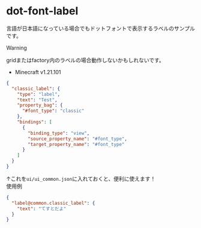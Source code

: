 # dot-font-label
言語が日本語になっている場合でもドットフォントで表示するラベルのサンプルです。

> [!WARNING]
> gridまたはfactory内のラベルの場合動作しないかもしれないです。

- Minecraft v1.21.101

```json
{
  "classic_label": {
    "type": "label",
    "text": "Test",
    "property_bag": {
      "#font_type": "classic"
    },
    "bindings": [
      {
        "binding_type": "view",
        "source_property_name": "#font_type",
        "target_property_name": "#font_type"
      }
    ]
  }
}
```
↑これを`ui/ui_common.json`に入れておくと、便利に使えます！  
使用例

```json
{
  "label@common.classic_label": {
    "text": "てすとだよ"
  }
}
```